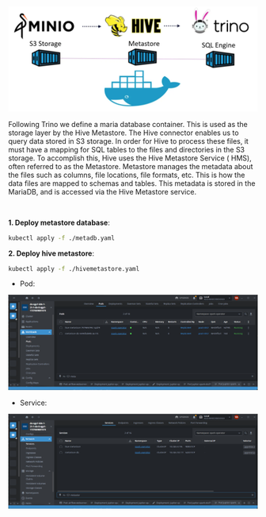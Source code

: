 <p align="center"><img src=https://github.com/vanty0829/dataplatform/blob/master/99.images/hive.png></a></p>

Following Trino we define a maria database container. This is used as the storage layer by the Hive Metastore. The Hive connector enables us to query data stored in S3 storage. In order for Hive to process these files, it must have a mapping for SQL tables to the files and directories in the S3 storage. To accomplish this, Hive uses the Hive Metastore Service ( HMS), often referred to as the Metastore. Metastore manages the metadata about the files such as columns, file locations, file formats, etc. This is how the data files are mapped to schemas and tables. This metadata is stored in the MariaDB, and is accessed via the Hive Metastore service.

</br>

**1. Deploy metastore database**:
</br>

```bash
kubectl apply -f ./metadb.yaml
```

**2. Deploy hive metastore**:
</br>

```bash
kubectl apply -f ./hivemetastore.yaml
```

- Pod:

<p align="center"><img src=https://github.com/vanty0829/dataplatform/blob/master/99.images/hive_pod.png></a></p>

- Service:

<p align="center"><img src=https://github.com/vanty0829/dataplatform/blob/master/99.images/hive_svc.png></a></p>